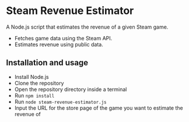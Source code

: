 # Steam Revenue Estimator

A Node.js script that estimates the revenue of a given Steam game. 
- Fetches game data using the Steam API.
- Estimates revenue using public data.

## Installation and usage

- Install Node.js
- Clone the repository
- Open the repository directory inside a terminal
- Run `npm install`
- Run `node steam-revenue-estimator.js`
- Input the URL for the store page of the game you want to estimate the revenue of
